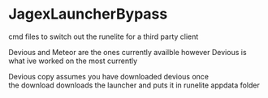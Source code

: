 # JagexLauncherBypass
cmd files to switch out the runelite for a third party client

Devious and Meteor are the ones currently availble however Devious is what ive worked on the most currently

Devious copy assumes you have downloaded devious once  
the download downloads the launcher and puts it in runelite appdata folder

